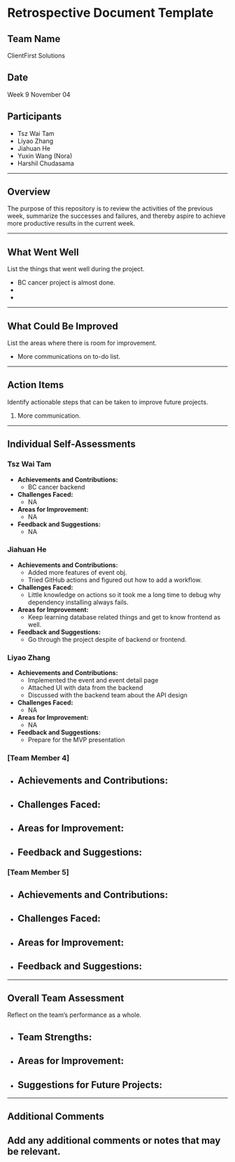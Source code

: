 # Retrospective Document Template

## Team Name
ClientFirst Solutions

## Date
Week 9 November 04

## Participants
- Tsz Wai Tam
- Liyao Zhang
- Jiahuan He
- Yuxin Wang (Nora)
- Harshil Chudasama

---

## Overview
The purpose of this repository is to review the activities of the previous week, summarize the successes and failures, and thereby aspire to achieve more productive results in the current week.

---

## What Went Well
List the things that went well during the project.
- BC cancer project is almost done.
-
-

---

## What Could Be Improved
List the areas where there is room for improvement.
- More communications on to-do list.

---

## Action Items
Identify actionable steps that can be taken to improve future projects.
1. More communication.

---

## Individual Self-Assessments
### Tsz Wai Tam
- **Achievements and Contributions:**
  - BC cancer backend
- **Challenges Faced:**
  - NA
- **Areas for Improvement:**
  - NA
- **Feedback and Suggestions:**
  - NA

### Jiahuan He
- **Achievements and Contributions:**
  - Added more features of event obj.
  - Tried GitHub actions and figured out how to add a workflow.
- **Challenges Faced:**
  - Little knowledge on actions so it took me a long time to debug why dependency installing always fails.
- **Areas for Improvement:**
  - Keep learning database related things and get to know frontend as well.
- **Feedback and Suggestions:**
  - Go through the project despite of backend or frontend.

### Liyao Zhang
- **Achievements and Contributions:**
  - Implemented the event and event detail page
  - Attached UI with data from the backend
  - Discussed with the backend team about the API design
- **Challenges Faced:**
  - NA
- **Areas for Improvement:**
  - NA
- **Feedback and Suggestions:**
  - Prepare for the MVP presentation

### [Team Member 4]
- **Achievements and Contributions:**
  -
- **Challenges Faced:**
  -
- **Areas for Improvement:**
  -
- **Feedback and Suggestions:**
  -

### [Team Member 5]
- **Achievements and Contributions:**
  -
- **Challenges Faced:**
  -
- **Areas for Improvement:**
  -
- **Feedback and Suggestions:**
  -

---

## Overall Team Assessment
Reflect on the team’s performance as a whole.
- **Team Strengths:**
  -
- **Areas for Improvement:**
  -
- **Suggestions for Future Projects:**
  -

---

## Additional Comments
Add any additional comments or notes that may be relevant.
-
